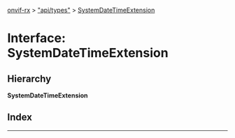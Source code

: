 [onvif-rx](../README.md) > ["api/types"](../modules/_api_types_.md) > [SystemDateTimeExtension](../interfaces/_api_types_.systemdatetimeextension.md)

# Interface: SystemDateTimeExtension

## Hierarchy

**SystemDateTimeExtension**

## Index

---

